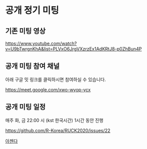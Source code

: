 # 공개 정기 미팅

## 기존 미팅 영상

https://www.youtube.com/watch?v=U9bTwrgnKhA&list=PLVxO6JrgVXzrzEx1AdKRtJ8-p0ZhBun4P

## 공개 미팅 참여 채널

아래 구글 밋 링크를 클릭하시면 참여하실 수 있습니다.

https://meet.google.com/xwo-wyop-ycx

## 공개 미팅 일정

매주 화, 금 22:00 시 (kst 한국시간) 1시간 동안 진행

https://github.com/R-Korea/RUCK2020/issues/22

[아젠다](./agenda.md)
